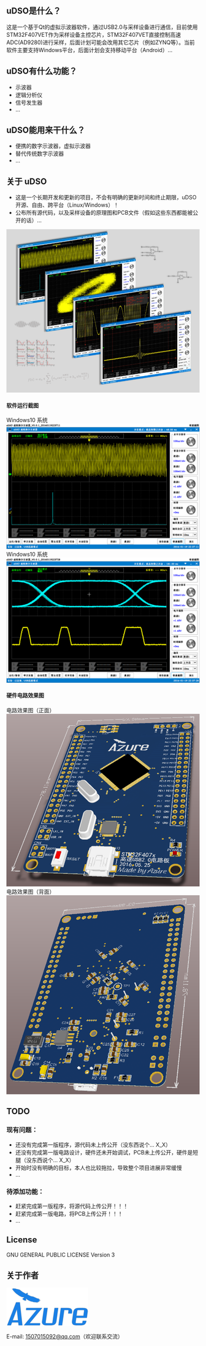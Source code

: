 ## uDSO是什么？
这是一个基于Qt的虚拟示波器软件，通过USB2.0与采样设备进行通信，目前使用STM32F407VET作为采样设备主控芯片，STM32F407VET直接控制高速ADC(AD9280)进行采样，后面计划可能会改用其它芯片（例如ZYNQ等）。当前软件主要支持Windows平台，后面计划会支持移动平台（Android）...

## uDSO有什么功能？
- 示波器
- 逻辑分析仪
- 信号发生器
- ...

## uDSO能用来干什么？
- 便携的数字示波器，虚拟示波器
- 替代传统数字示波器
- ...

## 关于 uDSO
* 这是一个长期开发和更新的项目，不会有明确的更新时间和终止期限，uDSO 开源、自由、跨平台（Linux/Windows）！
* 公布所有源代码，以及采样设备的原理图和PCB文件（假如这些东西都能被公开的话）...

![](Screenshot/demo.png)

#### 软件运行截图
Windows10 系统
![image 运行截图1](Screenshot/20160119223711.png)
Windows10 系统
![image 运行截图2](Screenshot/20160119223728.png)

#### 硬件电路效果图
电路效果图（正面）
![image 电路效果图1](Screenshot/电路效果图_正面.png)
电路效果图（背面）
![image 电路效果图2](Screenshot/电路效果图_背面.png)

## TODO
### 现有问题：
- 还没有完成第一版程序，源代码未上传公开（没东西说个... X_X）
- 还没有完成第一版电路设计，硬件还未开始调试，PCB未上传公开，硬件是短腿（没东西说个... X_X）
- 开始时没有明确的目标，本人也比较拖拉，导致整个项目进展非常缓慢
- ...

### 待添加功能：
- 赶紧完成第一版程序，将源代码上传公开！！！
- 赶紧完成第一版电路，将PCB上传公开！！！
- ...

## License
GNU GENERAL PUBLIC LICENSE Version 3

## 关于作者
![image AzureIcon](Screenshot/Azure.png)

E-mail: 1507015092@qq.com（欢迎联系交流）
